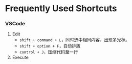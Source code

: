 # Frequently Used Shortcuts



### VSCode

1. Edit
   - ``shift + command + L``，同时选中相同内容，出现多光标。
   - ``shift + option + F``，自动排版
   - ``control + J``，压缩代码至一行
2. Execute